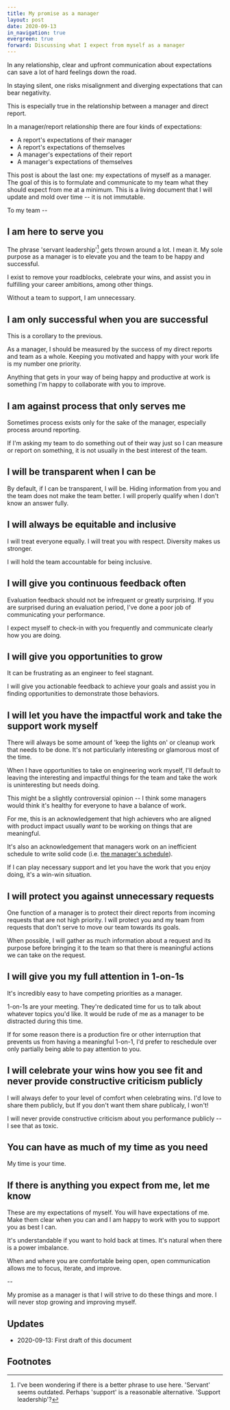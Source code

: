 ```yaml
---
title: My promise as a manager
layout: post
date: 2020-09-13
in_navigation: true
evergreen: true
forward: Discussing what I expect from myself as a manager
---
```


In any relationship, clear and upfront communication about expectations can save a lot of hard feelings down the road.

In staying silent, one risks misalignment and diverging expectations that can bear negativity.

This is especially true in the relationship between a manager and direct report.

In a manager/report relationship there are four kinds of expectations:

- A report's expectations of their manager
- A report's expectations of themselves
- A manager's expectations of their report
- A manager's expectations of themselves

This post is about the last one: my expectations of myself as a manager. The goal of this is to formulate and communicate to my team what they should expect from me at a minimum. This is a living document that I will update and mold over time -- it is not immutable.

To my team --

## I am here to serve you

The phrase 'servant leadership'[^1] gets thrown around a lot. I mean it. My sole purpose as a manager is to elevate you and the team to be happy and successful.

I exist to remove your roadblocks, celebrate your wins, and assist you in fulfilling your career ambitions, among other things.

Without a team to support, I am unnecessary. 

## I am only successful when you are successful

This is a corollary to the previous. 

As a manager, I should be measured by the success of my direct reports and team as a whole. Keeping you motivated and happy with your work life is my number one priority. 

Anything that gets in your way of being happy and productive at work is something I'm happy to collaborate with you to improve.

## I am against process that only serves me

Sometimes process exists only for the sake of the manager, especially process around reporting. 

If I'm asking my team to do something out of their way just so I can measure or report on something, it is not usually in the best interest of the team.

## I will be transparent when I can be

By default, if I can be transparent, I will be. Hiding information from you and the team does not make the team better. I will properly qualify when I don't know an answer fully.

## I will always be equitable and inclusive

I will treat everyone equally. I will treat you with respect. Diversity makes us stronger.

I will hold the team accountable for being inclusive.

## I will give you continuous feedback often

Evaluation feedback should not be infrequent or greatly surprising. If you are surprised during an evaluation period, I've done a poor job of communicating your performance.

I expect myself to check-in with you frequently and communicate clearly how you are doing.

## I will give you opportunities to grow

It can be frustrating as an engineer to feel stagnant. 

I will give you actionable feedback to achieve your goals and assist you in finding opportunities to demonstrate those behaviors.

## I will let you have the impactful work and take the support work myself

There will always be some amount of 'keep the lights on' or cleanup work that needs to be done. It's not particularly interesting or glamorous most of the time.

When I have opportunities to take on engineering work myself, I'll default to leaving the interesting and impactful things for the team and take the work is uninteresting but needs doing.

This might be a slightly controversial opinion -- I think some managers would think it's healthy for everyone to have a balance of work.

For me, this is an acknowledgement that high achievers who are aligned with product impact usually _want_ to be working on things that are meaningful.

It's also an acknowledgement that managers work on an inefficient schedule to write solid code (i.e. [the manager's schedule](http://www.paulgraham.com/makersschedule.html)).

If I can play necessary support and let you have the work that you enjoy doing, it's a win-win situation.

## I will protect you against unnecessary requests

One function of a manager is to protect their direct reports from incoming requests that are not high priority. I will protect you and my team from requests that don't serve to move our team towards its goals. 

When possible, I will gather as much information about a request and its purpose before bringing it to the team so that there is meaningful actions we can take on the request.

## I will give you my full attention in 1-on-1s

It's incredibly easy to have competing priorities as a manager. 

1-on-1s are your meeting. They're dedicated time for us to talk about whatever topics you'd like. It would be rude of me as a manager to be distracted during this time.

If for some reason there is a production fire or other interruption that prevents us from having a meaningful 1-on-1, I'd prefer to reschedule over only partially being able to pay attention to you.

## I will celebrate your wins how you see fit and never provide constructive criticism publicly

I will always defer to your level of comfort when celebrating wins. I'd love to share them publicly, but If you don't want them share publicaly, I won't!

I will never provide constructive criticism about you performance publicly -- I see that as toxic. 

## You can have as much of my time as you need

My time is your time.

## If there is anything you expect from me, let me know

These are my expectations of myself. You will have expectations of me. Make them clear when you can and I am happy to work with you to support you as best I can.

It's understandable if you want to hold back at times. It's natural when there is a power imbalance. 

When and where you are comfortable being open, open communication allows me to focus, iterate, and improve.

--

My promise as a manager is that I will strive to do these things and more. I will never stop growing and improving myself.

## Updates

- 2020-09-13: First draft of this document

## Footnotes

[^1]: I've been wondering if there is a better phrase to use here. 'Servant' seems outdated. Perhaps 'support' is a reasonable alternative. 'Support leadership'?

